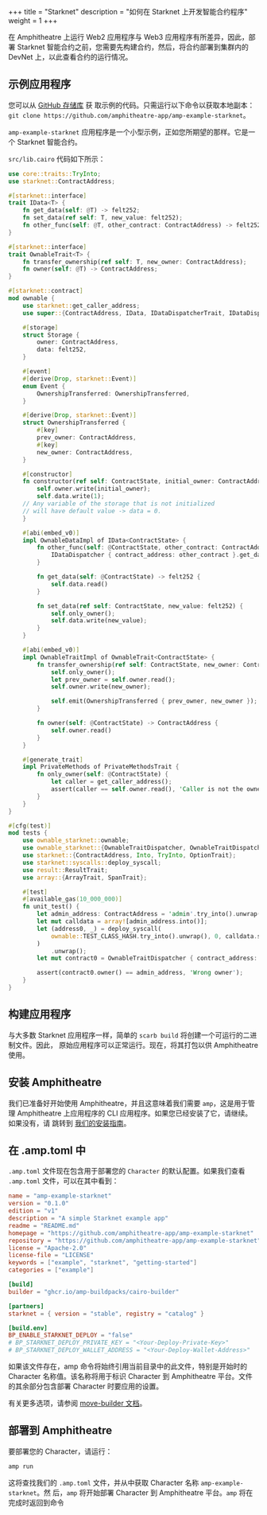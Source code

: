 +++
title = "Starknet"
description = "如何在 Starknet 上开发智能合约程序"
weight = 1
+++

在 Amphitheatre 上运行 Web2 应用程序与 Web3 应用程序有所差异，因此，部署 Starknet 智能合约之前，您需要先构建合约，然后，将合约部署到集群内的 DevNet 上，以此查看合约的运行情况。

## 示例应用程序

您可以从 [GitHub 存储库](https://github.com/amphitheatre-app/amp-example-starknet) 获
取示例的代码。只需运行以下命令以获取本地副本：`git clone
https://github.com/amphitheatre-app/amp-example-starknet`。

`amp-example-starknet` 应用程序是一个小型示例，正如您所期望的那样。它是一个 Starknet 智能合约。

`src/lib.cairo` 代码如下所示：

```rust
use core::traits::TryInto;
use starknet::ContractAddress;

#[starknet::interface]
trait IData<T> {
    fn get_data(self: @T) -> felt252;
    fn set_data(ref self: T, new_value: felt252);
    fn other_func(self: @T, other_contract: ContractAddress) -> felt252;
}

#[starknet::interface]
trait OwnableTrait<T> {
    fn transfer_ownership(ref self: T, new_owner: ContractAddress);
    fn owner(self: @T) -> ContractAddress;
}

#[starknet::contract]
mod ownable {
    use starknet::get_caller_address;
    use super::{ContractAddress, IData, IDataDispatcherTrait, IDataDispatcher, OwnableTrait};

    #[storage]
    struct Storage {
        owner: ContractAddress,
        data: felt252,
    }

    #[event]
    #[derive(Drop, starknet::Event)]
    enum Event {
        OwnershipTransferred: OwnershipTransferred,
    }

    #[derive(Drop, starknet::Event)]
    struct OwnershipTransferred {
        #[key]
        prev_owner: ContractAddress,
        #[key]
        new_owner: ContractAddress,
    }

    #[constructor]
    fn constructor(ref self: ContractState, initial_owner: ContractAddress) {
        self.owner.write(initial_owner);
        self.data.write(1);
    // Any variable of the storage that is not initialized
    // will have default value -> data = 0.
    }

    #[abi(embed_v0)]
    impl OwnableDataImpl of IData<ContractState> {
        fn other_func(self: @ContractState, other_contract: ContractAddress) -> felt252 {
            IDataDispatcher { contract_address: other_contract }.get_data()
        }

        fn get_data(self: @ContractState) -> felt252 {
            self.data.read()
        }

        fn set_data(ref self: ContractState, new_value: felt252) {
            self.only_owner();
            self.data.write(new_value);
        }
    }

    #[abi(embed_v0)]
    impl OwnableTraitImpl of OwnableTrait<ContractState> {
        fn transfer_ownership(ref self: ContractState, new_owner: ContractAddress) {
            self.only_owner();
            let prev_owner = self.owner.read();
            self.owner.write(new_owner);

            self.emit(OwnershipTransferred { prev_owner, new_owner });
        }

        fn owner(self: @ContractState) -> ContractAddress {
            self.owner.read()
        }
    }

    #[generate_trait]
    impl PrivateMethods of PrivateMethodsTrait {
        fn only_owner(self: @ContractState) {
            let caller = get_caller_address();
            assert(caller == self.owner.read(), 'Caller is not the owner');
        }
    }
}

#[cfg(test)]
mod tests {
    use ownable_starknet::ownable;
    use ownable_starknet::{OwnableTraitDispatcher, OwnableTraitDispatcherTrait};
    use starknet::{ContractAddress, Into, TryInto, OptionTrait};
    use starknet::syscalls::deploy_syscall;
    use result::ResultTrait;
    use array::{ArrayTrait, SpanTrait};

    #[test]
    #[available_gas(10_000_000)]
    fn unit_test() {
        let admin_address: ContractAddress = 'admin'.try_into().unwrap();
        let mut calldata = array![admin_address.into()];
        let (address0, _) = deploy_syscall(
            ownable::TEST_CLASS_HASH.try_into().unwrap(), 0, calldata.span(), false
        )
            .unwrap();
        let mut contract0 = OwnableTraitDispatcher { contract_address: address0 };

        assert(contract0.owner() == admin_address, 'Wrong owner');
    }
}
```

## 构建应用程序

与大多数 Starknet 应用程序一样，简单的 `scarb build` 将创建一个可运行的二进制文件。因此，
原始应用程序可以正常运行。现在，将其打包以供 Amphitheatre 使用。

## 安装 Amphitheatre

我们已准备好开始使用 Amphitheatre，并且这意味着我们需要 `amp`，这是用于管理
Amphitheatre 上应用程序的 CLI 应用程序。如果您已经安装了它，请继续。如果没有，请
跳转到 [我们的安装指南](@/installation/_index.zh.md)。

## 在 .amp.toml 中

`.amp.toml` 文件现在包含用于部署您的 `Character` 的默认配置。如果我们查看
`.amp.toml` 文件，可以在其中看到：

```toml
name = "amp-example-starknet"
version = "0.1.0"
edition = "v1"
description = "A simple Starknet example app"
readme = "README.md"
homepage = "https://github.com/amphitheatre-app/amp-example-starknet"
repository = "https://github.com/amphitheatre-app/amp-example-starknet"
license = "Apache-2.0"
license-file = "LICENSE"
keywords = ["example", "starknet", "getting-started"]
categories = ["example"]

[build]
builder = "ghcr.io/amp-buildpacks/cairo-builder"

[partners]
starknet = { version = "stable", registry = "catalog" }

[build.env]
BP_ENABLE_STARKNET_DEPLOY = "false"
# BP_STARKNET_DEPLOY_PRIVATE_KEY = "<Your-Deploy-Private-Key>"
# BP_STARKNET_DEPLOY_WALLET_ADDRESS = "<Your-Deploy-Wallet-Address>"
```

如果该文件存在，amp 命令将始终引用当前目录中的此文件，特别是开始时的 Character
名称值。该名称将用于标识 Character 到 Amphitheatre 平台。文件的其余部分包含部署
Character 时要应用的设置。

有关更多选项，请参阅 [move-builder 文档](https://github.com/amp-buildpacks/move-builder)。

## 部署到 Amphitheatre

要部署您的 Character，请运行：

```sh
amp run
```

这将查找我们的 `.amp.toml` 文件，并从中获取 Character 名称 `amp-example-starknet`。然
后，`amp` 将开始部署 Character 到 Amphitheatre 平台。`amp` 将在完成时返回到命令
